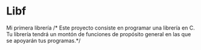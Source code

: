 # Libf
Mi primera librería
/* Este proyecto consiste en programar una librería en C.
Tu librería tendrá un montón de funciones de propósito general en las que se apoyarán
tus programas.*/
